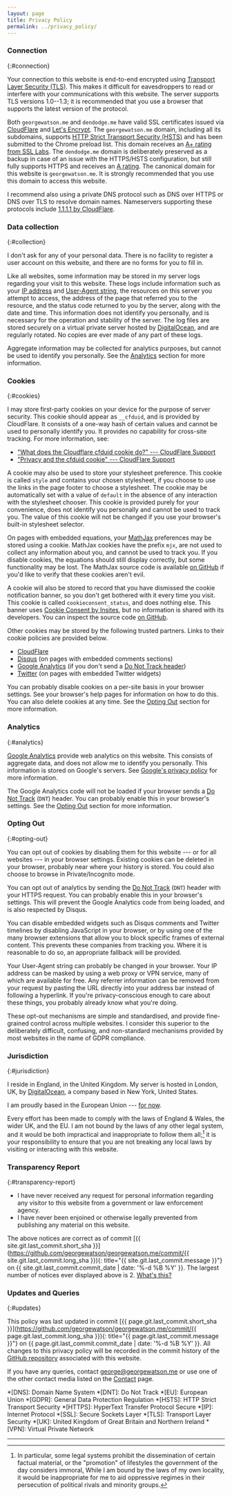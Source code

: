 ```yaml
---
layout: page
title: Privacy Policy
permalink: ../privacy_policy/
---
```


### Connection
{:#connection}

Your connection to this website is end-to-end encrypted using
[Transport Layer Security (TLS)](https://en.wikipedia.org/wiki/Transport_Layer_Security).
This makes it difficult for eavesdroppers to read or interfere with your
communications with this website.
The server supports TLS versions 1.0--1.3; it is recommended that you use a
browser that supports the latest version of the protocol.

Both `georgewatson.me` and `dendodge.me` have valid SSL certificates issued via
[CloudFlare](https://www.cloudflare.com/) and
[Let's Encrypt](https://letsencrypt.org/).
The `georgewatson.me` domain,
including all its subdomains,
supports [HTTP Strict Transport Security
(HSTS)](https://en.wikipedia.org/wiki/HTTP_Strict_Transport_Security)
and has been submitted to the Chrome preload list.
This domain receives an [A+ rating from SSL
Labs](https://www.ssllabs.com/ssltest/analyze.html?d=georgewatson.me).
The `dendodge.me` domain is deliberately preserved as a backup in case of an
issue with the HTTPS/HSTS configuration,
but still fully supports HTTPS and receives an
[A rating](https://www.ssllabs.com/ssltest/analyze.html?d=dendodge.me).
The canonical domain for this website is `georgewatson.me`.
It is strongly recommended that you use this domain to access this website.

I recommend also using a private DNS protocol
such as DNS over HTTPS or DNS over TLS
to resolve domain names.
Nameservers supporting these protocols include
[1.1.1.1 by CloudFlare](https://1.1.1.1/dns/).

### Data collection
{:#collection}

I don't ask for any of your personal data.
There is no facility to register a user account on this website,
and there are no forms for you to fill in.

Like all websites,
some information may be stored in my server logs regarding your visit to this
website.
These logs include information such as your
[IP address](https://en.wikipedia.org/wiki/IP_address) and
[User-Agent string](https://en.wikipedia.org/wiki/User_agent),
the resources on this server you attempt to access,
the address of the page that referred you to the resource,
and the status code returned to you by the server,
along with the date and time.
This information does not identify you personally,
and is necessary for the operation and stability of the server.
The log files are stored securely on a virtual private server hosted by
[DigitalOcean](https://www.digitalocean.com/),
and are regularly rotated.
No copies are ever made of any part of these logs.

Aggregate information may be collected for analytics purposes,
but cannot be used to identify you personally.
See the [Analytics](#analytics) section for more information.

### Cookies
{:#cookies}

I may store first-party cookies on your device for the purpose of server
security.
This cookie should appear as `__cfduid`, and is provided by CloudFlare.
It consists of a one-way hash of certain values and cannot be used to
personally identify you.
It provides no capability for cross-site tracking.
For more information, see:
* ["What does the Cloudflare cfduid cookie do?" --- CloudFlare
  Support](https://support.cloudflare.com/hc/en-us/articles/200170156-What-does-the-Cloudflare-cfduid-cookie-do-)
* ["Privacy and the cfduid cookie" --- CloudFlare
  Support](https://support.cloudflare.com/hc/en-us/articles/360024915491)

A cookie may also be used to store your stylesheet preference.
This cookie is called `style` and contains your chosen stylesheet,
if you choose to use the links in the page footer to choose a stylesheet.
The cookie may be automatically set with a value of `default`
in the absence of any interaction with the stylesheet chooser.
This cookie is provided purely for your convenience,
does not identify you personally and cannot be used to track you.
The value of this cookie will not be changed if you use your browser's built-in
stylesheet selector.

On pages with embedded equations,
your [MathJax](https://www.mathjax.org/) preferences may be stored using a 
cookie.
MathJax cookies have the prefix `mjx`,
are not used to collect any information about you,
and cannot be used to track you.
If you disable cookies,
the equations should still display correctly,
but some functionality may be lost.
The MathJax source code is available
[on GitHub](https://github.com/mathjax/mathjax)
if you'd like to verify that these cookies aren't evil.

A cookie will also be stored to record that you have dismissed the cookie
notification banner,
so you don't get bothered with it every time you visit.
This cookie is called `cookieconsent_status`,
and does nothing else.
This banner uses
[Cookie Consent by Insites](https://cookieconsent.insites.com/),
but no information is shared with its developers.
You can inspect the source code
[on GitHub](https://github.com/insites/cookieconsent).

Other cookies may be stored by the following trusted partners.
Links to their cookie policies are provided below.
* [CloudFlare](https://www.cloudflare.com/cookie-policy/)
* [Disqus](https://help.disqus.com/user-profile/use-of-cookies)
  (on pages with embedded comments sections)
* [Google
  Analytics](https://developers.google.com/analytics/devguides/collection/analyticsjs/cookie-usage)
  (if you don't send a [Do Not Track header](#opting-out))
* [Twitter](https://help.twitter.com/en/rules-and-policies/twitter-cookies)
  (on pages with embedded Twitter widgets)

You can probably disable cookies on a per-site basis in your browser settings.
See your browser's help pages for information on how to do this.
You can also delete cookies at any time.
See the [Opting Out](#opting-out) section for more information.

### Analytics
{:#analytics}

[Google Analytics](https://analytics.google.com/analytics/web/) provide web
analytics on this website.
This consists of aggregate data,
and does not allow me to identify you personally.
This information is stored on Google's servers.
See [Google's privacy policy](https://policies.google.com/privacy?hl=en) for
more information.

The Google Analytics code will not be loaded if your browser sends a
[Do Not Track](https://en.wikipedia.org/wiki/Do_Not_Track) (`DNT`) header.
You can probably enable this in your browser's settings.
See the [Opting Out](#opting-out) section for more information.

### Opting Out
{:#opting-out}

You can opt out of cookies by disabling them for this website ---
or for all websites ---
in your browser settings.
Existing cookies can be deleted in your browser,
probably near where your history is stored.
You could also choose to browse in Private/Incognito mode.

You can opt out of analytics by sending the
[Do Not Track](https://en.wikipedia.org/wiki/Do_Not_Track) (`DNT`) header with
your HTTPS request.
You can probably enable this in your browser's settings.
This will prevent the Google Analytics code from being loaded,
and is also respected by Disqus.

You can disable embedded widgets such as Disqus comments and Twitter timelines
by disabling JavaScript in your browser,
or by using one of the many browser extensions that allow you to block specific
frames of external content.
This prevents these companies from tracking you.
Where it is reasonable to do so, an appropriate fallback will be provided.

Your User-Agent string can probably be changed in your browser.
Your IP address can be masked by using a web proxy or VPN service,
many of which are available for free.
Any referrer information can be removed from your request
by pasting the URL directly into your address bar
instead of following a hyperlink.
If you're privacy-conscious enough to care about these things,
you probably already know what you're doing.

These opt-out mechanisms are simple and standardised, and provide fine-grained
control across multiple websites.
I consider this superior to the deliberately difficult, confusing, and
non-standard mechanisms provided by most websites in the name of GDPR
compliance.

### Jurisdiction
{:#jurisdiction}

I reside in England, in the United Kingdom.
My server is hosted in London, UK,
by [DigitalOcean](https://www.digitalocean.com/),
a company based in New York, United States.

I am proudly based in the European Union ---
[for now](https://en.wikipedia.org/wiki/Brexit).

Every effort has been made to comply with the laws of
England & Wales,
the wider UK,
and the EU.
I am not bound by the laws of any other legal system,
and it would be both impractical and inappropriate to follow them
all;[^legal-systems]
it is your responsibility to ensure that you are not breaking any local laws by
visiting or interacting with this website.

### Transparency Report
{:#transparency-report}

* I have never received any request for personal information regarding any
  visitor to this website from a government or law enforcement agency.
* I have never been enjoined or otherwise legally prevented from publishing any
  material on this website.

The above notices are correct as of commit
[{{ site.git.last_commit.short_sha }}](https://github.com/georgewatson/georgewatson.me/commit/{{ site.git.last_commit.long_sha }}){: title="{{ site.git.last_commit.message }}"}
on {{ site.git.last_commit.commit_date | date: '%-d %B %Y' }}.
The largest number of notices ever displayed above is 2.
<i class="fas fa-crow"></i>
[What's this?](https://en.wikipedia.org/wiki/Warrant_canary)

### Updates and Queries
{:#updates}

This policy was last updated in commit
[{{ page.git.last_commit.short_sha }}](https://github.com/georgewatson/georgewatson.me/commit/{{ page.git.last_commit.long_sha }}){: title="{{ page.git.last_commit.message }}"}
on {{ page.git.last_commit.commit_date | date: '%-d %B %Y' }}.
All changes to this privacy policy will be recorded in the commit history of the
[GitHub repository](https://github.com/georgewatson/georgewatson.me)
associated with this website.

If you have any queries, contact
[george@georgewatson.me](mailto:george@georgewatson.me)
or use one of the other contact media listed on the [Contact](/contact) page.

*[DNS]: Domain Name System
*[DNT]: Do Not Track
*[EU]: European Union
*[GDPR]: General Data Protection Regulation
*[HSTS]: HTTP Strict Transport Security
*[HTTPS]: HyperText Transfer Protocol Secure
*[IP]: Internet Protocol
*[SSL]: Secure Sockets Layer
*[TLS]: Transport Layer Security
*[UK]: United Kingdom of Great Britain and Northern Ireland
*[VPN]: Virtual Private Network

***

[^legal-systems]: In particular,
    some legal systems prohibit the dissemination of certain factual
    material[,](https://en.wikipedia.org/wiki/1989_Tiananmen_Square_protests)
    or the "promotion" of lifestyles the government of the day considers
    immoral[.](https://en.wikipedia.org/wiki/Russian_gay_propaganda_law)
    While I am bound by the laws of my own locality,
    it would be inappropriate for me to aid oppressive regimes in their
    persecution of political rivals and minority groups.
